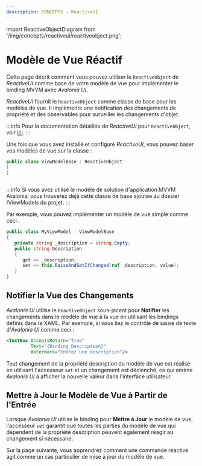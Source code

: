 ```yaml
---
description: CONCEPTS - ReactiveUI
---
```


import ReactiveObjectDiagram from '/img/concepts/reactiveui/reactiveobject.png';

# Modèle de Vue Réactif

Cette page décrit comment vous pouvez utiliser le `ReactiveObject` de _ReactiveUI_ comme base de votre modèle de vue pour implémenter le binding MVVM avec _Avalonia UI_.

_ReactiveUI_ fournit le `ReactiveObject` comme classe de base pour les modèles de vue. Il implémente une notification des changements de propriété et des observables pour surveiller les changements d'objet.

:::info
Pour la documentation détaillée de _ReactiveUI_ pour `ReactiveObject`, voir [ici](https://www.reactiveui.net/api/reactiveui/reactiveobject/).
:::

Une fois que vous avez installé et configuré _ReactiveUI_, vous pouvez baser vos modèles de vue sur la classe :

```csharp
public class ViewModelBase : ReactiveObject
{
}
```

<img src={ReactiveObjectDiagram} alt=""/>

:::info
Si vous avez utilisé le modèle de solution d'application MVVM Avalonia, vous trouverez déjà cette classe de base ajoutée au dossier /ViewModels du projet.
:::

Par exemple, vous pouvez implémenter un modèle de vue simple comme ceci :

```csharp
public class MyViewModel : ViewModelBase
{
   private string _description = string.Empty;
   public string Description
   {
      get => _description;
      set => this.RaiseAndSetIfChanged(ref _description, value);
   }
}
```

## Notifier la Vue des Changements

_Avalonia UI_ utilise le `ReactiveObject` sous-jacent pour **Notifier** les changements dans le modèle de vue à la vue en utilisant les bindings définis dans le XAML. Par exemple, si vous liez le contrôle de saisie de texte d'_Avalonia UI_ comme ceci :

```xml
<TextBox AcceptsReturn="True"
         Text="{Binding Description}"
         Watermark="Entrez une description"/>
```

Tout changement de la propriété description du modèle de vue est réalisé en utilisant l'accesseur `set` et un changement est déclenché, ce qui amène _Avalonia UI_ à afficher la nouvelle valeur dans l'interface utilisateur.

## Mettre à Jour le Modèle de Vue à Partir de l'Entrée

Lorsque _Avalonia UI_ utilise le binding pour **Mettre à Jour** le modèle de vue, l'accesseur `set` garantit que toutes les parties du modèle de vue qui dépendent de la propriété description peuvent également réagir au changement si nécessaire.

Sur la page suivante, vous apprendrez comment une commande réactive agit comme un cas particulier de mise à jour du modèle de vue.

